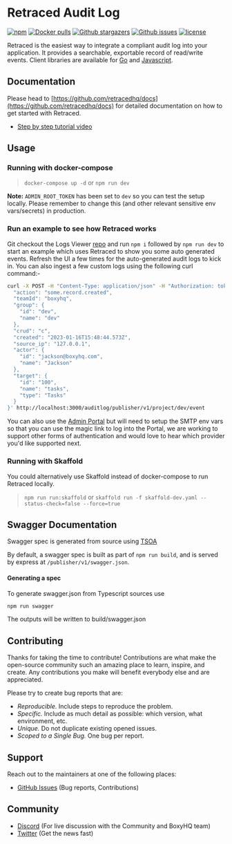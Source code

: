 # Retraced Audit Log

<p>
    <a href="https://www.npmjs.com/package/@retracedhq/retraced"><img src="https://img.shields.io/npm/dt/@retracedhq/retraced" alt="npm" ></a>
    <a href="https://hub.docker.com/r/retracedhq/retraced"><img src="https://img.shields.io/docker/pulls/retracedhq/retraced" alt="Docker pulls"></a>
    <a href="https://github.com/retracedhq/retraced/stargazers"><img src="https://img.shields.io/github/stars/retracedhq/retraced" alt="Github stargazers"></a>
    <a href="https://github.com/retracedhq/retraced/issues"><img src="https://img.shields.io/github/issues/retracedhq/retraced" alt="Github issues"></a>
    <a href="https://github.com/retracedhq/retraced/blob/main/LICENSE"><img src="https://img.shields.io/github/license/retracedhq/retraced" alt="license"></a>
</p>

Retraced is the easiest way to integrate a compliant audit log into your application.
It provides a searchable, exportable record of read/write events.
Client libraries are available for [Go](https://github.com/retracedhq/retraced-go) and [Javascript](https://github.com/retracedhq/retraced-js).

## Documentation

Please head to [https://github.com/retracedhq/docs](https://github.com/retracedhq/docs) for detailed documentation on how to get started with Retraced.

- [Step by step tutorial video](https://www.youtube.com/watch?v=4vBxw4kqdwE)

## Usage

### Running with docker-compose

> `docker-compose up -d` or `npm run dev`

**Note:** `ADMIN_ROOT_TOKEN` has been set to `dev` so you can test the setup locally. Please remember to change this (and other relevant sensitive env vars/secrets) in production.

### Run an example to see how Retraced works

Git checkout the Logs Viewer [repo](https://github.com/retracedhq/logs-viewer) and run `npm i` followed by `npm run dev` to start an example which uses Retraced to show you some auto generated events. Refresh the UI a few times for the auto-generated audit logs to kick in. You can also ingest a few custom logs using the following curl command:-

```sh
curl -X POST -H "Content-Type: application/json" -H "Authorization: token=dev" -d '{
  "action": "some.record.created",
  "teamId": "boxyhq",
  "group": {
    "id": "dev",
    "name": "dev"
  },
  "crud": "c",
  "created": "2023-01-16T15:48:44.573Z",
  "source_ip": "127.0.0.1",
  "actor": {
    "id": "jackson@boxyhq.com",
    "name": "Jackson"
  },
  "target": {
    "id": "100",
    "name": "tasks",
    "type": "Tasks"
  }
}' http://localhost:3000/auditlog/publisher/v1/project/dev/event
```

You can also use the [Admin Portal](http://localhost:5225) but will need to setup the SMTP env vars so that you can use the magic link to log into the Portal, we are working to support other forms of authentication and would love to hear which provider you'd like supported next.

### Running with Skaffold

You could alternatively use Skaffold instead of docker-compose to run Retraced locally.

> `npm run run:skaffold` or `skaffold run -f skaffold-dev.yaml --status-check=false --force=true`

## Swagger Documentation

Swagger spec is generated from source using [TSOA](https://github.com/lukeautry/tsoa)

By default, a swagger spec is built as part of `npm run build`, and is served by express at `/publisher/v1/swagger.json`.

#### Generating a spec

To generate swagger.json from Typescript sources use

```sh
npm run swagger
```

The outputs will be written to build/swagger.json

## Contributing

Thanks for taking the time to contribute! Contributions are what make the open-source community such an amazing place to learn, inspire, and create. Any contributions you make will benefit everybody else and are appreciated.

Please try to create bug reports that are:

- _Reproducible._ Include steps to reproduce the problem.
- _Specific._ Include as much detail as possible: which version, what environment, etc.
- _Unique._ Do not duplicate existing opened issues.
- _Scoped to a Single Bug._ One bug per report.

## Support

Reach out to the maintainers at one of the following places:

- [GitHub Issues](https://github.com/retracedhq/retraced/issues) (Bug reports, Contributions)

## Community

- [Discord](https://discord.gg/uyb7pYt4Pa) (For live discussion with the Community and BoxyHQ team)
- [Twitter](https://twitter.com/BoxyHQ) (Get the news fast)
